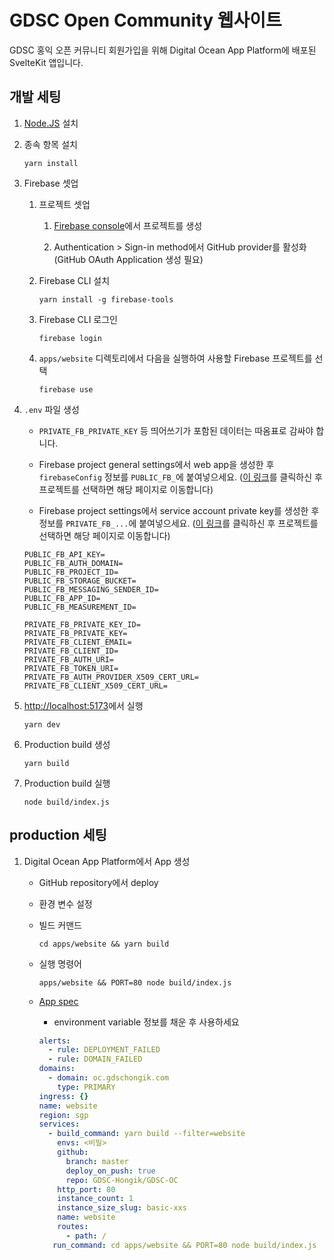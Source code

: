 # GDSC Open Community 웹사이트

GDSC 홍익 오픈 커뮤니티 회원가입을 위해 Digital Ocean App Platform에 배포된 SvelteKit 앱입니다.

## 개발 세팅

1. [Node.JS](https://nodejs.org) 설치

2. 종속 항목 설치

   ```
   yarn install
   ```

3. Firebase 셋업

   1. 프로젝트 셋업

      1. [Firebase console](https://console.firebase.google.com)에서 프로젝트를 생성

      2. Authentication > Sign-in method에서 GitHub provider를 활성화 (GitHub OAuth Application 생성 필요)

   2. Firebase CLI 설치

      ```
      yarn install -g firebase-tools
      ```

   3. Firebase CLI 로그인

      ```
      firebase login
      ```

   4. `apps/website` 디렉토리에서 다음을 실행하여 사용할 Firebase 프로젝트를 선택

      ```
      firebase use
      ```

4. `.env` 파일 생성

   - `PRIVATE_FB_PRIVATE_KEY` 등 띄어쓰기가 포함된 데이터는 따옴표로 감싸야 합니다.

   - Firebase project general settings에서 web app을 생성한 후 `firebaseConfig` 정보를 `PUBLIC_FB_`에 붙여넣으세요.
     ([이 링크](https://console.firebase.google.com/u/0/project/_/settings/general)를 클릭하신 후 프로젝트를 선택하면 해당 페이지로 이동합니다)

   - Firebase project settings에서 service account private key를 생성한 후 정보를 `PRIVATE_FB_...`에 붙여넣으세요.
     ([이 링크](https://console.firebase.google.com/u/0/project/_/settings/serviceaccounts/adminsdk)를 클릭하신 후 프로젝트를 선택하면 해당 페이지로 이동합니다)

   ```dosini
   PUBLIC_FB_API_KEY=
   PUBLIC_FB_AUTH_DOMAIN=
   PUBLIC_FB_PROJECT_ID=
   PUBLIC_FB_STORAGE_BUCKET=
   PUBLIC_FB_MESSAGING_SENDER_ID=
   PUBLIC_FB_APP_ID=
   PUBLIC_FB_MEASUREMENT_ID=

   PRIVATE_FB_PRIVATE_KEY_ID=
   PRIVATE_FB_PRIVATE_KEY=
   PRIVATE_FB_CLIENT_EMAIL=
   PRIVATE_FB_CLIENT_ID=
   PRIVATE_FB_AUTH_URI=
   PRIVATE_FB_TOKEN_URI=
   PRIVATE_FB_AUTH_PROVIDER_X509_CERT_URL=
   PRIVATE_FB_CLIENT_X509_CERT_URL=
   ```

5. [http://localhost:5173](http://localhost:5173)에서 실행

   ```
   yarn dev
   ```

6. Production build 생성

   ```
   yarn build
   ```

7. Production build 실행

   ```
   node build/index.js
   ```

## production 세팅

1.  Digital Ocean App Platform에서 App 생성

    - GitHub repository에서 deploy

    - 환경 변수 설정

    - 빌드 커맨드

      ```
      cd apps/website && yarn build
      ```

    - 실행 명령어

      ```
      apps/website && PORT=80 node build/index.js
      ```

    - [App spec](https://docs.digitalocean.com/glossary/app-spec)

      - environment variable 정보를 채운 후 사용하세요

      ```yaml
      alerts:
        - rule: DEPLOYMENT_FAILED
        - rule: DOMAIN_FAILED
      domains:
        - domain: oc.gdschongik.com
          type: PRIMARY
      ingress: {}
      name: website
      region: sgp
      services:
        - build_command: yarn build --filter=website
          envs: <비밀>
          github:
            branch: master
            deploy_on_push: true
            repo: GDSC-Hongik/GDSC-OC
          http_port: 80
          instance_count: 1
          instance_size_slug: basic-xxs
          name: website
          routes:
            - path: /
         run_command: cd apps/website && PORT=80 node build/index.js
      ```
